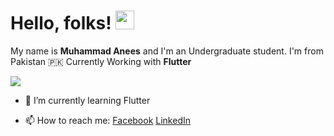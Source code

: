 # Hello, folks! <img src="https://raw.githubusercontent.com/MartinHeinz/MartinHeinz/master/wave.gif" width="30px">


My name is **Muhammad Anees** and I'm an Undergraduate student. I'm from Pakistan 🇵🇰
Currently Working with **Flutter**


<img align="center" src="https://github-readme-stats.vercel.app/api/<top_langs>/?username=<Anees7757>&theme=<dark>" />


- 🌱 I’m currently learning Flutter

- 📫 How to reach me:
[Facebook](https://www.facebook.com/MuhammadAnees.85)
[LinkedIn](https://www.linkedin.com/anees7757)
